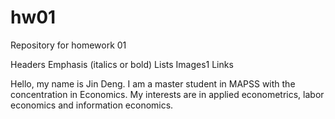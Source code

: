 # hw01
Repository for homework 01

Headers
Emphasis (italics or bold)
Lists
Images1
Links


Hello, my name is Jin Deng. I am a master student in MAPSS with the concentration in Economics. My interests are in applied econometrics, labor economics and information economics. 